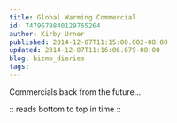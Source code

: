 ```yaml
---
title: Global Warming Commercial
id: 7479679840129765264
author: Kirby Urner
published: 2014-12-07T11:15:00.002-08:00
updated: 2014-12-07T11:16:06.679-08:00
blog: bizmo_diaries
tags: 
---
```


Commercials back from the future...

:: reads bottom to top in time ::